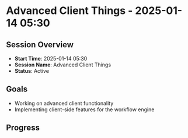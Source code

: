 # Advanced Client Things - 2025-01-14 05:30

## Session Overview
- **Start Time**: 2025-01-14 05:30
- **Session Name**: Advanced Client Things
- **Status**: Active

## Goals
- Working on advanced client functionality
- Implementing client-side features for the workflow engine

## Progress
<!-- Updates will be tracked here -->
